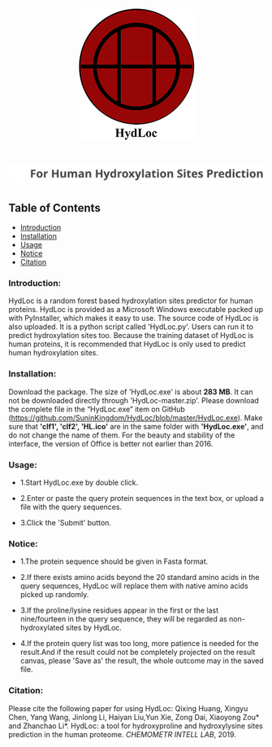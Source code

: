 <h1 align="center">
  <img alt="logo" src="logo.png">
</h1>
<h1 align="center">
  <img alt="internal title" src="internal title.svg">
</h1>


## Table of Contents
* [Introduction](#introduction)
* [Installation](#installation)
* [Usage](#usage)
* [Notice](#notice)
* [Citation](#citation)

### Introduction:

HydLoc is a random forest based hydroxylation sites predictor for human proteins. HydLoc is provided as a 
Microsoft Windows executable packed up with PyInstaller, which makes it easy to use. The source code of HydLoc 
is also uploaded. It is a python script called 'HydLoc.py'. Users can run it to predict hydroxylation sites too. 
Because the training dataset of HydLoc is human proteins, it is recommended that HydLoc is only used to predict 
human hydroxylation sites.

### Installation:

Download the package. The size of 'HydLoc.exe' is about **283 MB**. It can not be downloaded 
directly through 'HydLoc-master.zip'. Please download the complete file in the “HydLoc.exe” item on GitHub (https://github.com/SuninKingdom/HydLoc/blob/master/HydLoc.exe). Make sure that **'clf1', 'clf2', 'HL.ico'**
are in the same folder with **'HydLoc.exe'**, and do not change the name of them. For the beauty and stability 
of the interface, the version of Office is better not earlier than 2016.

### Usage:

* 1.Start HydLoc.exe by double click.

* 2.Enter or paste the query protein sequences in the text box, or upload a file with the query sequences.

* 3.Click the 'Submit' button.

### Notice:

* 1.The protein sequence should be given in Fasta format.

* 2.If there exists amino acids beyond the 20 standard amino acids in the query sequences, HydLoc will replace 
    them with native amino acids picked up randomly. 

* 3.If the proline/lysine residues appear in the first or the last nine/fourteen in the query sequence, 
    they will be regarded as non-hydroxylated sites by HydLoc. 

* 4.If the protein query list was too long, more patience is needed for the result.And if the result could 
    not be completely projected on the result canvas, please 'Save as' the result, the whole outcome may in
    the saved file.

### Citation:

Please cite the following paper for using HydLoc:
Qixing Huang, Xingyu Chen, Yang Wang, Jinlong Li, Haiyan Liu,Yun Xie, Zong Dai, Xiaoyong Zou* and Zhanchao Li*. 
HydLoc: a tool for hydroxyproline and hydroxylysine sites prediction in the human proteome. *CHEMOMETR INTELL LAB*, 2019.
